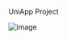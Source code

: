 UniApp Project

![image](https://github.com/user-attachments/assets/b799ca47-36af-4b1b-a003-371a41057ed7)
